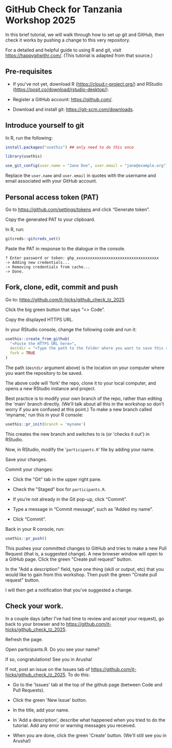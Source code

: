 # GitHub Check for Tanzania Workshop 2025

In this brief tutorial, we will walk through how to set up git and GitHub, then check it works by pushing a change to this very repository.

For a detailed and helpful guide to using R and git, visit <https://happygitwithr.com/>. (This tutorial is adapted from that source.)

## Pre-requisites

-   If you've not yet, download R (<https://cloud.r-project.org/>) and RStudio (<https://posit.co/download/rstudio-desktop/>).

-   Register a GitHub account: <https://github.com/>.

-   Download and install git: <https://git-scm.com/downloads>.

## Introduce yourself to git

In R, run the following:

``` r
install.packages("usethis") ## only need to do this once

library(usethis)

use_git_config(user.name = "Jane Doe", user.email = "jane@example.org")
```

Replace the `user.name` and `user.email` in quotes with the username and email associated with your GitHub account.

## Personal access token (PAT)

Go to <https://github.com/settings/tokens> and click “Generate token”.

Copy the generated PAT to your clipboard.

In R, run:

``` r
gitcreds::gitcreds_set()
```

Paste the PAT in response to the dialogue in the console.

```         
? Enter password or token: ghp_xxxxxxxxxxxxxxxxxxxxxxxxxxxxxxxxxxxx
-> Adding new credentials...
-> Removing credentials from cache...
-> Done.
```

## Fork, clone, edit, commit and push

Go to: <https://github.com/jt-hicks/github_check_tz_2025>

Click the big green button that says “\<\> Code”.

Copy the displayed HTTPS URL.

In your RStudio console, change the following code and run it:

``` r
usethis::create_from_github(
  "<Paste the HTTPS URL here>",
  destdir = "<Type the path to the folder where you want to save this repo here>",
  fork = TRUE
)
```

The path (`destdir` argument above) is the location on your computer where you want the repository to be saved.

The above code will 'fork' the repo, clone it to your local computer, and opens a new RStudio instance and project.

Best practice is to modify your own branch of the repo, rather than editing the 'main' branch directly. (We'll talk about all this in the workshop so don't worry if you are confused at this point.) To make a new branch called 'myname,' run this in your R console:

``` r
usethis::pr_init(branch = 'myname')
```

This creates the new branch and switches to is (or 'checks it out') in RStudio.

Now, in RStudio, modify the '`participants.R`' file by adding your name.

Save your changes.

Commit your changes:

-   Click the "Git" tab in the upper right pane.

-   Check the "Staged" box for `participants.R`.

-   If you’re not already in the Git pop-up, click “Commit”.

-   Type a message in “Commit message”, such as “Added my name”.

-   Click “Commit”.

Back in your R console, run:

``` r
usethis::pr_push()
```

This pushes your committed changes to GitHub and tries to make a new Pull Request (that is, a suggested change). A new browser window will open to a GitHub page. Click the green "Create pull request" button. 

In the "Add a description" field, type one thing (skill or output, etc) that you would like to gain from this workshop. Then push the green "Create pull request" button.

I will then get a notification that you've suggested a change.

## Check your work.

In a couple days (after I've had time to review and accept your request), go back to your browser and to <https://github.com/jt-hicks/github_check_tz_2025>.

Refresh the page.

Open participants.R. Do you see your name?

If so, congratulations! See you in Arusha!

If not, post an issue on the Issues tab of <https://github.com/jt-hicks/github_check_tz_2025>. To do this:

-   Go to the 'Issues' tab at the top of the github page (between Code and Pull Requests).

-   Click the green 'New Issue' button.

-   In the title, add your name.

-   In 'Add a description', describe what happened when you tried to do the tutorial. Add any error or warning messages you received.

-   When you are done, click the green 'Create' button. (We'll still see you in Arusha!)
